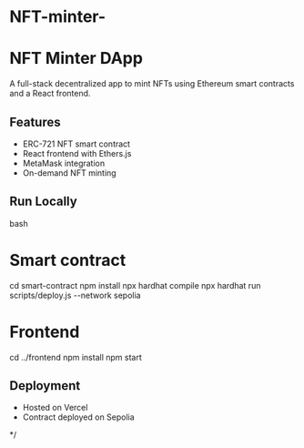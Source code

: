 # NFT-minter-
# NFT Minter DApp
A full-stack decentralized app to mint NFTs using Ethereum smart contracts and a React frontend.

## Features
- ERC-721 NFT smart contract
- React frontend with Ethers.js
- MetaMask integration
- On-demand NFT minting

## Run Locally
bash
# Smart contract
cd smart-contract
npm install
npx hardhat compile
npx hardhat run scripts/deploy.js --network sepolia

# Frontend
cd ../frontend
npm install
npm start


## Deployment
- Hosted on Vercel
- Contract deployed on Sepolia

*/